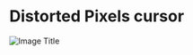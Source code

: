 # Distorted Pixels cursor

![Image Title](https://tympanus.net/codrops/wp-content/uploads/2022/01/DistrotedPixels_feat.jpg)



